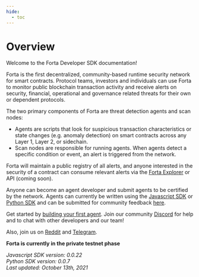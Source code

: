 ```yaml
---
hide:
  - toc
---
```


# Overview

Welcome to the Forta Developer SDK documentation!

Forta is the first decentralized, community-based runtime security network for smart contracts. Protocol teams, investors and individuals can use Forta to monitor public blockchain transaction activity and receive alerts on security, financial, operational and governance related threats for their own or dependent protocols.

The two primary components of Forta are threat detection agents and scan nodes:

  - Agents are scripts that look for suspicious transaction characteristics or state changes (e.g. anomaly detection) on smart contracts across any Layer 1, Layer 2, or sidechain.
  - Scan nodes are responsible for running agents. When agents detect a specific condition or event, an alert is triggered from the network.

Forta will maintain a public registry of all alerts, and anyone interested in the security of a contract can consume relevant alerts via the [Forta Explorer](https://explorer.forta.network/) or API (coming soon).

Anyone can become an agent developer and submit agents to be certified by the network. Agents can currently be written using the [Javascript SDK](https://www.npmjs.com/package/forta-agent) or [Python SDK](https://pypi.org/project/forta-agent/) and can be submitted for community feedback [here](https://discord.gg/2KaMS9wvPS).

Get started by [building your first agent](quickstart.md). Join our community [Discord](https://discord.gg/DUju5Dh4J9) for help and to chat with other developers and our team!

Also, join us on [Reddit](https://www.reddit.com/r/fortaprotocol/) and [Telegram](https://t.me/FortaProtocol).

**Forta is currently in the private testnet phase**

_Javascript SDK version: 0.0.22_<br>
_Python SDK version: 0.0.7_<br>
_Last updated: October 13th, 2021_
